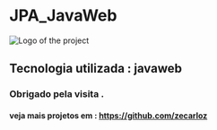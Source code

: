 # JPA_JavaWeb

![Logo of the project](https://www.educative.io/api/edpresso/shot/4572212776402944/image/6018355762823168)

## Tecnologia utilizada : javaweb
### Obrigado pela visita .
#### veja mais projetos em : https://github.com/zecarloz


